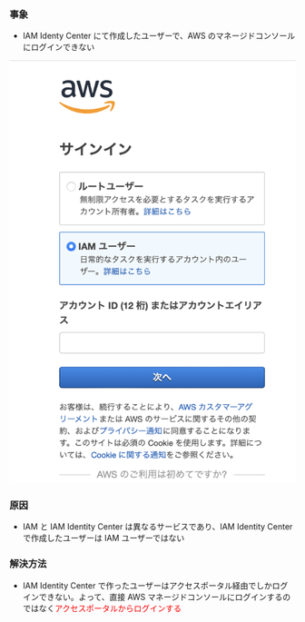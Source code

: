 ### 事象

- IAM Identy Center にて作成したユーザーで、AWS のマネージドコンソールにログインできない

<img src="../img/issue_login_IAM_user.png" />

### 原因

- IAM と IAM Identity Center は異なるサービスであり、IAM Identity Center で作成したユーザーは IAM ユーザーではない

### 解決方法

- IAM Identity Center で作ったユーザーはアクセスポータル経由でしかログインできない。よって、直接 AWS マネージドコンソールにログインするのではなく<font color="red">アクセスポータルからログインする</font>